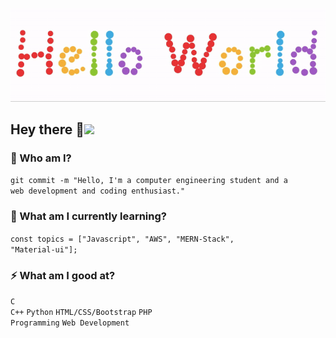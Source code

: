 <p align="center">
  <img src="https://github.com/rishabhgupta11/rishabhgupta11/blob/main/readme.gif">
</p>

## Hey there :eyes:<img src="https://raw.githubusercontent.com/iampavangandhi/iampavangandhi/master/gifs/Hi.gif" width="30px">

### 🦉 Who am I?
<code>git commit -m "Hello, I'm a computer engineering student and a web development and coding enthusiast."</code>

### 🌱 What am I currently learning?	
<code>const topics = ["Javascript", "AWS", "MERN-Stack", "Material-ui"];</code>

### ⚡ What am I good at?
<code>C</code>    
<code>C++</code>
<code>Python</code>
<code>HTML/CSS/Bootstrap</code>
<code>PHP</code>  
<code>Programming</code>
<code>Web Development</code>  


<!--
- 🔭 
- 📫 How to reach me: ...
- ⚡ Fun fact: ...
-->
